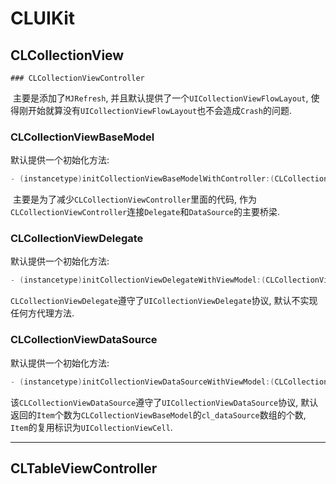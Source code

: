 # CLUIKit



## CLCollectionView

	### CLCollectionViewController

​	主要是添加了`MJRefresh`, 并且默认提供了一个`UICollectionViewFlowLayout`, 使得刚开始就算没有`UICollectionViewFlowLayout`也不会造成`Crash`的问题.

### CLCollectionViewBaseModel

默认提供一个初始化方法:

```objective-c
- (instancetype)initCollectionViewBaseModelWithController:(CLCollectionViewController *)viewController;
```

​	主要是为了减少`CLCollectionViewController`里面的代码, 作为`CLCollectionViewController`连接`Delegate`和`DataSource`的主要桥梁.

### CLCollectionViewDelegate

默认提供一个初始化方法:

```objective-c
- (instancetype)initCollectionViewDelegateWithViewModel:(CLCollectionViewBaseModel *)viewModel;
```

​	`CLCollectionViewDelegate`遵守了`UICollectionViewDelegate`协议, 默认不实现任何方代理方法.

### CLCollectionViewDataSource

默认提供一个初始化方法:

```objective-c
- (instancetype)initCollectionViewDataSourceWithViewModel:(CLCollectionViewBaseModel *)viewModel;
```

​	该`CLCollectionViewDataSource`遵守了`UICollectionViewDataSource`协议, 默认返回的`Item`个数为`CLCollectionViewBaseModel`的`cl_dataSource`数组的个数, `Item`的复用标识为`UICollectionViewCell`.

---

## CLTableViewController

